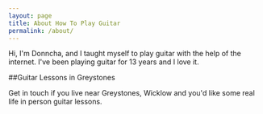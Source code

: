 ```yaml
---
layout: page
title: About How To Play Guitar
permalink: /about/
---
```


Hi, I'm Donncha, and I taught myself to play guitar with the help of the internet. I've been playing guitar for 13 years and I love it. 

##Guitar Lessons in Greystones

Get in touch if you live near Greystones, Wicklow and you'd like some real life in person guitar lessons.